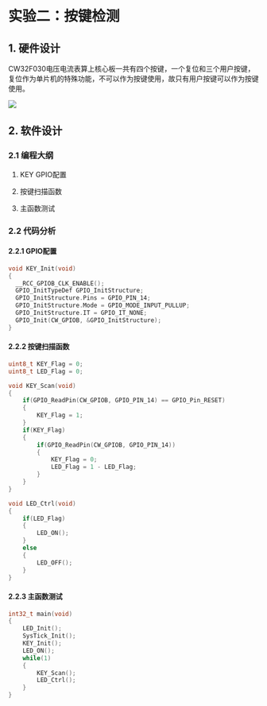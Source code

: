# 实验二：按键检测

## 1. 硬件设计

CW32F030电压电流表算上核心板一共有四个按键，一个复位和三个用户按键，复位作为单片机的特殊功能，不可以作为按键使用，故只有用户按键可以作为按键使用。

![](https://wiki.lckfb.com/storage/images/zh-hans/dwx-cw32f030c8t6/training/voltammeter-bootcamp/voltammeter/voltammeter_20240805_200445.png)

## 2. 软件设计

### 2.1 编程大纲

1. KEY GPIO配置

2. 按键扫描函数

3. 主函数测试

### 2.2 代码分析

#### 2.2.1 GPIO配置

```c
void KEY_Init(void)
{
  __RCC_GPIOB_CLK_ENABLE();
  GPIO_InitTypeDef GPIO_InitStructure;
  GPIO_InitStructure.Pins = GPIO_PIN_14;
  GPIO_InitStructure.Mode = GPIO_MODE_INPUT_PULLUP;
  GPIO_InitStructure.IT = GPIO_IT_NONE;
  GPIO_Init(CW_GPIOB, &GPIO_InitStructure);
}
```

#### 2.2.2 按键扫描函数

```c
uint8_t KEY_Flag = 0;
uint8_t LED_Flag = 0;

void KEY_Scan(void)
{
	if(GPIO_ReadPin(CW_GPIOB, GPIO_PIN_14) == GPIO_Pin_RESET)
	{
		KEY_Flag = 1;
	}
	if(KEY_Flag)
	{
		if(GPIO_ReadPin(CW_GPIOB, GPIO_PIN_14))
		{
			KEY_Flag = 0;
			LED_Flag = 1 - LED_Flag;
		}
	}
}

void LED_Ctrl(void)
{
	if(LED_Flag)
	{
		LED_ON();
	}
	else
	{
		LED_OFF();
	}
}
```

#### 2.2.3 主函数测试

```c
int32_t main(void)
{
	LED_Init();
	SysTick_Init();
	KEY_Init();
	LED_ON();
	while(1)
	{
		KEY_Scan();
		LED_Ctrl();
	}
}
```